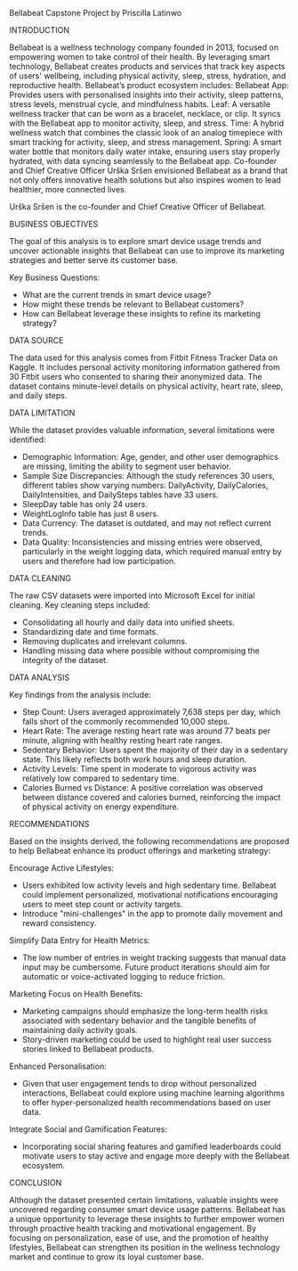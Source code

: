 Bellabeat Capstone Project by Priscilla Latinwo


INTRODUCTION

Bellabeat is a wellness technology company founded in 2013, focused on empowering women to take control of their health. By leveraging smart technology, Bellabeat creates products and services that track key aspects of users' wellbeing, including physical activity, sleep, stress, hydration, and reproductive health.
Bellabeat’s product ecosystem includes:
Bellabeat App: Provides users with personalised insights into their activity, sleep patterns, stress levels, menstrual cycle, and mindfulness habits.
Leaf: A versatile wellness tracker that can be worn as a bracelet, necklace, or clip. It syncs with the Bellabeat app to monitor activity, sleep, and stress.
Time: A hybrid wellness watch that combines the classic look of an analog timepiece with smart tracking for activity, sleep, and stress management.
Spring: A smart water bottle that monitors daily water intake, ensuring users stay properly hydrated, with data syncing seamlessly to the Bellabeat app.
Co-founder and Chief Creative Officer Urška Sršen envisioned Bellabeat as a brand that not only offers innovative health solutions but also inspires women to lead healthier, more connected lives.

Urška Sršen is the co-founder and Chief Creative Officer of Bellabeat.

BUSINESS OBJECTIVES

The goal of this analysis is to explore smart device usage trends and uncover actionable insights that Bellabeat can use to improve its marketing strategies and better serve its customer base.

Key Business Questions:
- What are the current trends in smart device usage?
- How might these trends be relevant to Bellabeat customers?
- How can Bellabeat leverage these insights to refine its marketing strategy?


DATA SOURCE

The data used for this analysis comes from Fitbit Fitness Tracker Data on Kaggle.
It includes personal activity monitoring information gathered from 30 Fitbit users who consented to sharing their anonymized data. The dataset contains minute-level details on physical activity, heart rate, sleep, and daily steps.


DATA LIMITATION

While the dataset provides valuable information, several limitations were identified:

- Demographic Information: Age, gender, and other user demographics are missing, limiting the ability to segment user behavior.
- Sample Size Discrepancies: Although the study references 30 users, different tables show varying numbers: DailyActivity, DailyCalories, DailyIntensities, and DailySteps tables have 33 users.
- SleepDay table has only 24 users.
- WeightLogInfo table has just 8 users.
- Data Currency: The dataset is outdated, and may not reflect current trends.
- Data Quality: Inconsistencies and missing entries were observed, particularly in the weight logging data, which required manual entry by users and therefore had low participation.


DATA CLEANING

The raw CSV datasets were imported into Microsoft Excel for initial cleaning. Key cleaning steps included:
- Consolidating all hourly and daily data into unified sheets.
- Standardizing date and time formats.
- Removing duplicates and irrelevant columns.
- Handling missing data where possible without compromising the integrity of the dataset.



DATA ANALYSIS

Key findings from the analysis include:
- Step Count: Users averaged approximately 7,638 steps per day, which falls short of the commonly recommended 10,000 steps.
- Heart Rate: The average resting heart rate was around 77 beats per minute, aligning with healthy resting heart rate ranges.
- Sedentary Behavior: Users spent the majority of their day in a sedentary state. This likely reflects both work hours and sleep duration.
- Activity Levels: Time spent in moderate to vigorous activity was relatively low compared to sedentary time.
- Calories Burned vs Distance: A positive correlation was observed between distance covered and calories burned, reinforcing the impact of physical activity on energy expenditure.


RECOMMENDATIONS

Based on the insights derived, the following recommendations are proposed to help Bellabeat enhance its product offerings and marketing strategy:

Encourage Active Lifestyles: 
- Users exhibited low activity levels and high sedentary time. Bellabeat could implement personalized, motivational notifications encouraging users to meet step count or activity targets.
- Introduce "mini-challenges" in the app to promote daily movement and reward consistency.

Simplify Data Entry for Health Metrics: 
- The low number of entries in weight tracking suggests that manual data input may be cumbersome. Future product iterations should aim for automatic or voice-activated logging to reduce friction.

Marketing Focus on Health Benefits:
- Marketing campaigns should emphasize the long-term health risks associated with sedentary behavior and the tangible benefits of maintaining daily activity goals.
- Story-driven marketing could be used to highlight real user success stories linked to Bellabeat products.

Enhanced Personalisation:
- Given that user engagement tends to drop without personalized interactions, Bellabeat could explore using machine learning algorithms to offer hyper-personalized health recommendations based on user data.

Integrate Social and Gamification Features:
- Incorporating social sharing features and gamified leaderboards could motivate users to stay active and engage more deeply with the Bellabeat ecosystem.


CONCLUSION

Although the dataset presented certain limitations, valuable insights were uncovered regarding consumer smart device usage patterns. Bellabeat has a unique opportunity to leverage these insights to further empower women through proactive health tracking and motivational engagement. By focusing on personalization, ease of use, and the promotion of healthy lifestyles, Bellabeat can strengthen its position in the wellness technology market and continue to grow its loyal customer base.
